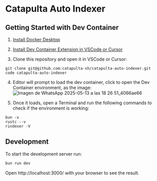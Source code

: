 # Catapulta Auto Indexer

## Getting Started with Dev Container

1. [Install Docker Desktop](https://docs.docker.com/desktop/setup/install/windows-install/) 

2. [Install Dev Container Extension in VSCode or Cursor](https://marketplace.visualstudio.com/items?itemName=ms-vscode-remote.remote-containers)

3. Clone this repository and open it in VSCode or Cursor: 
```
git clone git@github.com:catapulta-sh/catapulta-auto-indexer.git
code catapulta-auto-indexer
```
4. Editor will prompt to load the dev container, click to open the Dev Container environment, as the image:
![Imagen de WhatsApp 2025-05-13 a las 18 26 51_4066ae66](https://github.com/user-attachments/assets/33088c74-04a7-42fa-a81a-4412520f446d)

5. Once it loads, open a Terminal and run the following commands to check if the environment is working:
```
bun -v
rustc --v
rindexer -V
```

## Development
To start the development server run:
```bash
bun run dev
```

Open http://localhost:3000/ with your browser to see the result.
